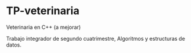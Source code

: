 # TP-veterinaria
Veterinaria en C++ (a mejorar)

Trabajo integrador de segundo cuatrimestre, Algoritmos y estructuras de datos.
